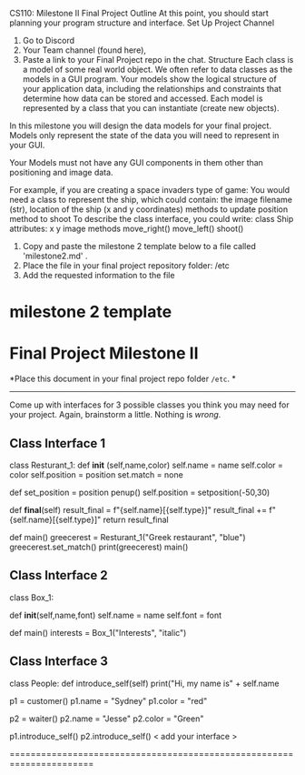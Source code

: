 CS110: Milestone II
Final Project Outline
At this point, you should start planning your program structure and interface.
Set Up Project Channel
1. Go to Discord
2. Your Team channel (found here), 
3. Paste a link to your Final Project repo in the chat.
Structure
Each class is a model of some real world object. We often refer to data classes as the models in a GUI program. Your models show the logical structure of your application data, including the relationships and constraints that determine how data can be stored and accessed. Each model is represented by a class that you can instantiate (create new objects). 

In this milestone you will design the data models for your final project. Models only represent the state of the data you will need to represent in your GUI. 

Your Models must not have any GUI components in them other than positioning and image data. 

For example, if you are creating a space invaders type of game:
 You would need a class to represent the ship, which could contain:
the image filename (str), 
location of the ship (x and y coordinates)
methods to update position
method to shoot
To describe the class interface, you could write: 
class Ship
attributes:
x
y
image
methods
move_right()
move_left()
shoot()

1. Copy and paste the milestone 2 template below to a file called 'milestone2.md' . 
2. Place the file in your final project repository folder: /etc
3. Add the requested information to the file 

milestone 2 template
======================================================================

# Final Project Milestone II

*Place this document in your final project repo folder `/etc`. *

***

Come up with interfaces for 3 possible classes you think you may need for your project. Again, brainstorm a little. Nothing is *wrong*.

## Class Interface 1

class Resturant_1: 
def __init__ (self,name,color)
    self.name = name 
    self.color = color 
    self.position = position 
    set.match = none 
    
def set_position = position 
  penup()
  self.position = setposition(-50,30)

def __final__(self)
  result_final = f"{self.name}[{self.type}]"
  result_final += f"{self.name}[{self.type}]"
  return result_final

def main()
  greecerest = Resturant_1("Greek restaurant", "blue")
  greecerest.set_match()
  print(greecerest)
main()

## Class Interface 2

class Box_1:

  def __init__(self,name,font)
  self.name = name 
  self.font = font 

  def main()
    interests = Box_1("Interests", "italic")
    
## Class Interface 3

class People:
  def introduce_self(self)
  print("Hi, my name is" + self.name

  p1 = customer()
  p1.name = "Sydney" 
  p1.color = "red"

  p2 = waiter()
  p2.name = "Jesse"
  p2.color = "Green"

  p1.introduce_self()
  p2.introduce_self()
< add your interface >

======================================================================
